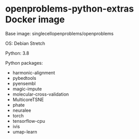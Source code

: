 # openproblems-python-extras Docker image

Base image: singlecellopenproblems/openproblems

OS: Debian Stretch

Python: 3.8

Python packages:

* harmonic-alignment
* pybedtools
* pyensembl
* magic-impute
* molecular-cross-validation
* MulticoreTSNE
* phate
* neuralee
* torch
* tensorflow-cpu
* ivis
* umap-learn

